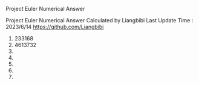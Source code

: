 Project Euler Numerical Answer

Project Euler Numerical Answer Calculated by Liangbibi
Last Update Time : 2023/6/14
https://github.com/Liangbibi

1. 233168
2. 4613732
3.
4.
5.
6.
7.
